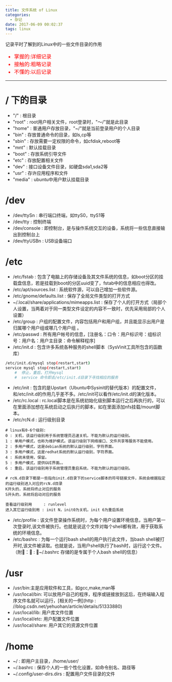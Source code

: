 ```yaml
---
title: 文件系统 of Linux
categories:
  - 杂记
date: 2017-06-09 00:02:37
tags: linux
---
```


记录平时了解到的Linux中的一些文件目录的作用
<font color=red size=3>
- 掌握的:详细记录 
- 接触的:粗略记录 
- 不懂的:以后记录 
</font>


<!-- more -->


---
# **/ 下的目录**
 - "/"     : 根目录
 - "root"  : root用户相关文件，root登录时，"～/"就是此目录
 - "home"  : 普通用户存放目录，"~/"就是当前登录用户的个人目录
 - "bin"   : 存放普通命令的目录，如ls,cp等
 - "sbin"  : 存放需要一定权限的命令，如cfdisk,reboot等
 - "mnt"   : 默认挂载目录
 - "boot"  : 存放系统引导文件
 - "etc"   : 存放配置相关文件
 - "dev"   : 接口设备文件目录，如硬盘sda1,sda2等
 - "usr"   : 存许应用程序和文件
 - "media" : ubuntu中用户默认挂载目录


# **/dev**
 * /dev/ttySn   : 串行端口终端，如ttyS0，ttyS1等
 * /dev/tty     : 控制终端
 * /dev/console : 即控制台，是与操作系统交互的设备，系统将一些信息直接输出到控制台上
 * /dev/ttyUSBn : USB设备端口

# **/etc**
- /etc/fstab                                : 包含了电脑上的存储设备及其文件系统的信息，如boot分区的挂载盘信息，若是挂载到boot的分区uuid变了，fstab中的信息相应也得改。
- /etc/apt/sources.list                     : 系统软件源，可以自己增加一些软件源。
- /etc/gnome/defaults.list                  : 保存了全局文件类型的打开方式
- ~/.local/share/applications/mimeapps.list : 保存了个人的打开方式（局部个人设置，当两着对于同一类型文件设定的内容不一致时，优先采用局部的个人设置）
- /etc/group                                : 户组的配置文件，内容包括用户和用户组，并且能显示出用户是归属哪个用户组或哪几个用户组 。
- /etc/passwd                               : 所有用户帐号的信息，[注册名：口令：用户标识号：组标识号：用户名：用户主目录：命令解释程序]
- /etc/init.d                               : 包含许多系统各种服务的shell脚本（SysVinit工具所包含的函数库）

```bash
/etc/init.d/mysql stop(restart,start)
service mysql stop(restart,start) 
	#  停止，重启，打开mysql
	#  service 命令即去/etc/init.d目录下寻找相应的服务
```

- /etc/init     : 包含的是Upstart（Ubuntu中Sysinit的替代版本）的配置文件，和/etc/init.d的作用几乎差不多。/etc/init可以看作/etc/init.d的演化版本。
- /etc/rc.local : rc.local脚本是在系统初始化级别脚本运行之后再执行的，可以在里面添加想在系统启动之后执行的脚本，如在里面添加nfs挂载/mount脚本。
- /etc/rcN.d    : 运行级别目录

```
# linux有0-6个级别:
0 : 关机，该运行级别用于系统管理员迅速关机，不能为默认的运行级别。
1 : 单用户模式，也称为维护模式。该运行级别下网络接口、文件共享等服务不能使用。
2 : 多用户模式，这是debian系统的默认运行级别，字符界面。
3 : 多用户模式，这是redhat系统的默认运行级别，字符界面。
4 : 系统未使用，保留。
5 : 多用户模式，提供GUI界面。。
6 : 重启，该运行级别用于系统管理员重启系统，不能为默认的运行级别。

# rcN.d目录下都是一些指向init.d目录下的service脚本的符号链接文件，系统会根据指定的运行级别进入对应的rcN.d目录
K开头的，系统将终止对应的服务
S开头的，系统将启动对应的服务

查看运行级别用     : runlevel
进入其它运行级别用 : init N，init0为关机，init 6为重启系统

```

* /etc/profile : 该文件登录操作系统时，为每个用户设置环境信息，当用户第一次登录时,该文件被执行。也就是说这个文件对每个shell都有效，用于获取系统的环境信息。
* /etc/bashrc  : 为每一个运行bash shell的用户执行此文件，当bash shell被打开时,该文件被读取。也就是说，当用户shell执行了bash时，运行这个文件。（附：     : ~/.bashrc 存储的是专属于个人bash shell的信息）


# **/usr**
 - /usr/bin:主是应用软件和工具，如gcc,make,man等
 - /usr/local/bin: 可以放用户自己的程序，程序或链接放到这后，在终端输入程序文件名就可以运行，[相关的一例](http : //blog.csdn.net/yehuohan/article/details/51333880)
 - /usr/local/lib: 用户库文件位置
 - /usr/local/etc: 用户配置文件位置
 - /usr/local/share: 用户其它的资源文件位置


# **/home**
 - ~/                       : 即用户主目录，/home/user/
 - ~/.bashrc                : 保存个人的一些个性化设置，如命令别名、路径等
 - ~/.config/user-dirs.dirs : 配置用户文件目录的文件
